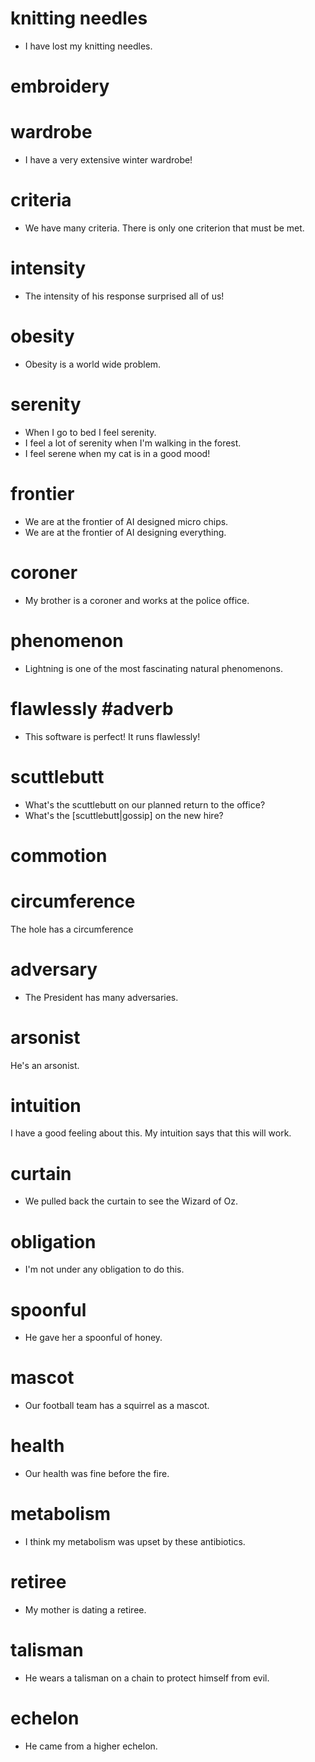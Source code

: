 # knitting needles
- I have lost my knitting needles.

# embroidery

# wardrobe
- I have a very extensive winter wardrobe!

# criteria
- We have many criteria. There is only one criterion that must be met.
# intensity
- The intensity of his response surprised all of us!

# obesity
- Obesity is a world wide problem.

# serenity
- When I go to bed I feel serenity.
- I feel a lot of serenity when I'm walking in the forest.
- I feel serene when my cat is in a good mood!

# frontier
- We are at the frontier of AI designed micro chips.
- We are at the frontier of AI designing everything.

# coroner
- My brother is a coroner and works at the police office.

# phenomenon
- Lightning is one of the most fascinating natural phenomenons.



# flawlessly #adverb
- This software is perfect! It runs flawlessly!

# scuttlebutt
- What's the scuttlebutt on our planned return to the office?
- What's the [scuttlebutt|gossip] on the new hire?

# commotion



# circumference
The hole has a circumference 

# adversary
- The President has many adversaries.

# arsonist
He's an arsonist.

# intuition
I have a good feeling about this. My intuition says that this will work.

# curtain
- We pulled back the curtain to see the Wizard of Oz.

# obligation
- I'm not under any obligation to do this.
# spoonful
- He gave her a spoonful of honey.

# mascot
- Our football team has a squirrel as a mascot.
# health 
- Our health was fine before the fire.
# metabolism
- I think my metabolism was upset by these antibiotics.
# retiree
- My mother is dating a retiree.

# talisman
- He wears a talisman on a chain to protect himself from evil.

# echelon
- He came from a higher echelon.
